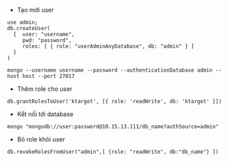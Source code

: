 - Tạo mới user 
```
use admin;
db.createUser(
  {  user: "username",
     pwd: "password",
     roles: [ { role: "userAdminAnyDatabase", db: "admin" } ]
  }
)
```


```
mongo --username username --password --authenticationDatabase admin --host host --port 27017
```

- Thêm role cho user 
```
db.grantRolesToUser('ktarget', [{ role: 'readWrite', db: 'ktarget' }])
```

- Kết nối tới database 
```
mongo "mongodb://user:password@10.15.13.111/db_name?authSource=admin"
```

- Bỏ role khỏi user 
```
db.revokeRolesFromUser("admin",[ {role: "readWrite", db:"db_name"} ])
```
